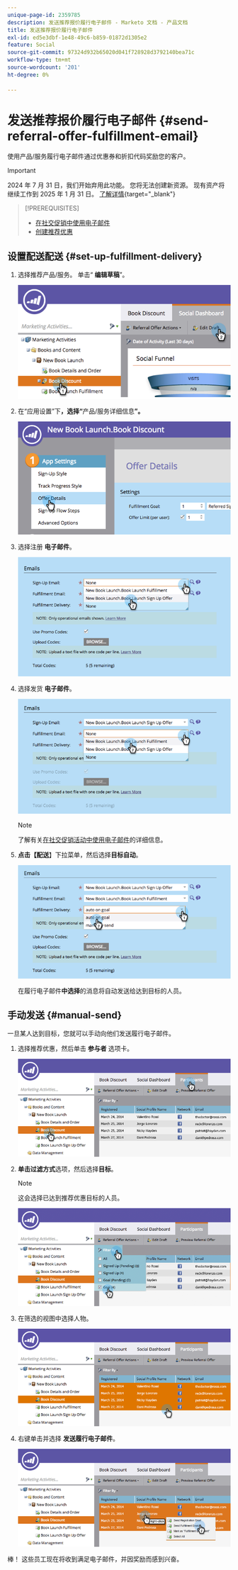 ```yaml
---
unique-page-id: 2359785
description: 发送推荐报价履行电子邮件 - Marketo 文档 - 产品文档
title: 发送推荐报价履行电子邮件
exl-id: ed5e3dbf-1e48-49c6-b859-01872d1305e2
feature: Social
source-git-commit: 97324d932b65020d041f728928d3792140bea71c
workflow-type: tm+mt
source-wordcount: '201'
ht-degree: 0%

---
```


# 发送推荐报价履行电子邮件 {#send-referral-offer-fulfillment-email}

使用产品/服务履行电子邮件通过优惠券和折扣代码奖励您的客户。

>[!IMPORTANT]
>
>2024 年 7 月 31 日，我们开始弃用此功能。 您将无法创建新资源。 现有资产将继续工作到 2025 年 1 月 31 日。 [了解详情](https://nation.marketo.com/t5/employee-blogs/marketo-engage-social-features-deprecation/ba-p/351977){target="_blank"}

>[!PREREQUISITES]
>
>* [在社交促销中使用电子邮件](/help/marketo/product-docs/demand-generation/social/social-functions/use-emails-in-social-promotions.md)
>* [创建推荐优惠](/help/marketo/product-docs/demand-generation/social/referral-offers/create-a-referral-offer.md)

## 设置配送配送 {#set-up-fulfillment-delivery}

1. 选择推荐产品/服务。 单击“ **编辑草稿**”。

   ![](assets/image2015-4-20-16-3a3-3a14.png)

1. 在“应用设置”下&#x200B;**，选择“**&#x200B;产品/服务详细信息&#x200B;**”。**

   ![](assets/image2015-4-23-12-3a53-3a16.png)

1. 选择注册 **电子邮件**。

   ![](assets/image2015-4-23-12-3a58-3a52.png)

1. 选择发货 **电子邮件**。

   ![](assets/image2015-4-23-13-3a4-3a40.png)

   >[!NOTE]
   >
   >了解有关[在社交促销活动中使用电子邮件](/help/marketo/product-docs/demand-generation/social/social-functions/use-emails-in-social-promotions.md)的详细信息。

1. **点击【配送**】下拉菜单，然后选择&#x200B;**目标自动**。

   ![](assets/image2015-4-23-13-3a13-3a33.png)

   在履行电子邮件&#x200B;**中选择**&#x200B;的消息将自动发送给达到目标的人员。

## 手动发送 {#manual-send}

一旦某人达到目标，您就可以手动向他们发送履行电子邮件。

1. 选择推荐优惠，然后单击 **参与者** 选项卡。

   ![](assets/image2015-4-20-15-3a37-3a14.png)

1. **单击过滤方式**&#x200B;选项，然后选择&#x200B;**目标**。

   >[!NOTE]
   >
   >这会选择已达到推荐优惠目标的人员。

   ![](assets/image2015-4-20-15-3a59-3a11.png)

1. 在筛选的视图中选择人物。

   ![](assets/2015-04-23-13-08-53.png)

1. 右键单击并选择 **发送履行电子邮件**。

   ![](assets/2015-04-20-15-54-13.png)

棒！ 这些员工现在将收到满足电子邮件，并因奖励而感到兴奋。
